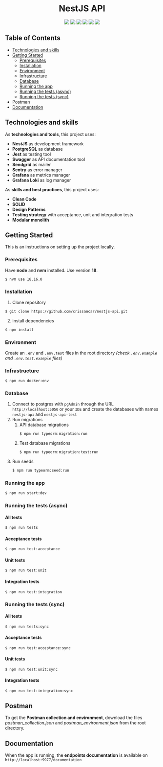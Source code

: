 <div align="center">
  <h1>NestJS API</h1>

  <p>
    <img src="https://img.shields.io/badge/node.js-6DA55F?style=for-the-badge&logo=node.js&logoColor=white">
    <img src="https://img.shields.io/badge/typescript-%23007ACC.svg?style=for-the-badge&logo=typescript&logoColor=white">
    <img src="https://img.shields.io/badge/nestjs-%23E0234E.svg?style=for-the-badge&logo=nestjs&logoColor=white">
    <img src="https://img.shields.io/badge/npm-CB3837?style=for-the-badge&logo=npm&logoColor=white">
    <img src="https://img.shields.io/badge/-jest-%23C21325?style=for-the-badge&logo=jest&logoColor=white">
    <img src="https://img.shields.io/badge/-Swagger-%23Clojure?style=for-the-badge&logo=swagger&logoColor=white">
  </p>
</div>

<!-- TABLE OF CONTENTS -->
## Table of Contents

* [Technologies and skills](#technologies-and-skills)
* [Getting Started](#getting-started)
    * [Prerequisites](#prerequisites)
    * [Installation](#installation)
    * [Environment](#environment)
    * [Infrastructure](#infrastructure)
    * [Database](#database)
    * [Running the app](#running-the-app)
    * [Running the tests (async)](#running-the-tests-async)
    * [Running the tests (sync)](#running-the-tests-sync)
* [Postman](#postman)
* [Documentation](#documentation)

<!-- Technologies -->
## Technologies and skills
As **technologies and tools**, this project uses:
- **NestJS** as development framework
- **PostgreSQL** as database
- **Jest** as testing tool
- **Swagger** as API documentation tool
- **Sendgrid** as mailer
- **Sentry** as error manager
- **Grafana** as metrics manager
- **Grafana Loki** as log manager

As **skills and best practices**, this project uses:
- **Clean Code**
- **SOLID**
- **Design Patterns**
- **Testing strategy** with acceptance, unit and integration tests
- **Modular monolith**

<!-- GETTING STARTED -->
## Getting Started

This is an instructions on setting up the project locally.

### Prerequisites
Have **node** and **nvm** installed. Use version **18**.
```bash
$ nvm use 18.16.0
```

### Installation

1. Clone repository
```bash
$ git clone https://github.com/crissancar/nestjs-api.git
```
2. Install dependencies
```bash
$ npm install
```

### Environment
Create an `.env` and `.env.test` files in the root directory *(check `.env.example` and `.env.test.example` files)*

### Infrastructure
```bash
$ npm run docker:env
```

### Database
1. Connect to postgres with `pgAdmin` through the URL `http://localhost:5050` or your `IDE` and create the databases with names `nestjs-api` and `nestjs-api-test`
2. Run migrations
    1. API database migrations
        ```bash
        $ npm run typeorm:migration:run
        ```
    2. Test database migrations
        ```bash
        $ npm run typeorm:migration:test:run
        ```
3. Run seeds
    ```bash
    $ npm run typeorm:seed:run
    ```

### Running the app
```bash
$ npm run start:dev
```

### Running the tests (async)
#### All tests
```bash
$ npm run tests
```
#### Acceptance tests
```bash
$ npm run test:acceptance
```
#### Unit tests
```bash
$ npm run test:unit
```
#### Integration tests
```bash
$ npm run test:integration
```

### Running the tests (sync)
#### All tests
```bash
$ npm run tests:sync
```
#### Acceptance tests
```bash
$ npm run test:acceptance:sync
```
#### Unit tests
```bash
$ npm run test:unit:sync
```
#### Integration tests
```bash
$ npm run test:integration:sync
```

<!-- POSTMAN -->
## Postman
To get the **Postman collection and environment**, download the files *postman_collection.json* and *postman_environment.json* from the root directory.

<!-- DOCUMENTATION -->
## Documentation
When the app is running, the **endpoints documentation** is available on `http://localhost:9977/documentation`
